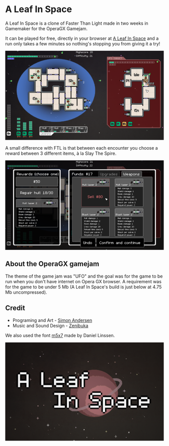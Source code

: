 # A Leaf In Space
A Leaf In Space is a clone of Faster Than Light made in two weeks in Gamemaker for the OperaGX Gamejam.

It can be played for free, directly in your browser at [A Leaf In Space](https://gamejolt.com/games/alip/637520) and a run only takes a few minutes so nothing's stopping you from giving it a try!

![encounter](assets/Screenshot_2.png)

A small difference with FTL is that between each encounter you choose a reward between 3 different items, à la Slay The Spire.

![shop-menu](assets/Screenshot_5.png)

## About the OperaGX gamejam
The theme of the game jam was "UFO" and the goal was for the game to be run when you don't have internet on Opera GX browser. 
A requirement was for the game to be under 5 Mb (A Leaf In Space's build is just below at 4.75 Mb uncompressed).

## Credit

- Programing and Art - [Simon Andersen](https://twitter.com/SimAndersenDev)
- Music and Sound Design - [Zenibuka](https://soundcloud.com/zenibuka)

We also used the font [m5x7](https://managore.itch.io/m5x7) made by Daniel Linssen.

![thumbnail](assets/thumbnail_3.png)
